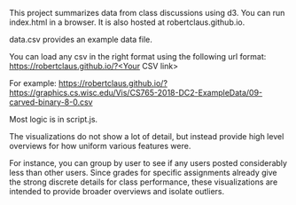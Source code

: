 This project summarizes data from class discussions using d3.  You can run index.html in a browser.  It is also hosted
at robertclaus.github.io.

data.csv provides an example data file.

You can load any csv in the right format using the following url format:
https://robertclaus.github.io/?<Your CSV link>

For example:
https://robertclaus.github.io/?https://graphics.cs.wisc.edu/Vis/CS765-2018-DC2-ExampleData/09-carved-binary-8-0.csv

Most logic is in script.js.

The visualizations do not show a lot of detail, but instead provide high level overviews for how uniform various
features were.

For instance, you can group by user to see if any users posted considerably less than other users.  Since grades for
specific assignments already give the strong discrete details for class performance, these visualizations are intended
to provide broader overviews and isolate outliers.